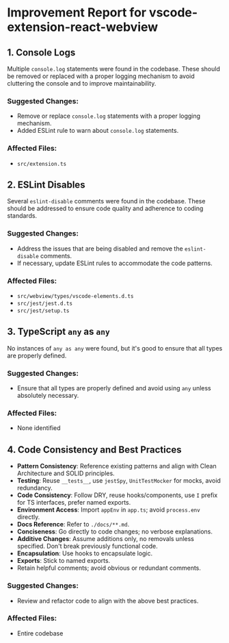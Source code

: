 # Improvement Report for vscode-extension-react-webview

## 1. Console Logs
Multiple `console.log` statements were found in the codebase. These should be removed or replaced with a proper logging mechanism to avoid cluttering the console and to improve maintainability.

### Suggested Changes:
- Remove or replace `console.log` statements with a proper logging mechanism.
- Added ESLint rule to warn about `console.log` statements.

### Affected Files:
- `src/extension.ts`

## 2. ESLint Disables
Several `eslint-disable` comments were found in the codebase. These should be addressed to ensure code quality and adherence to coding standards.

### Suggested Changes:
- Address the issues that are being disabled and remove the `eslint-disable` comments.
- If necessary, update ESLint rules to accommodate the code patterns.

### Affected Files:
- `src/webview/types/vscode-elements.d.ts`
- `src/jest/jest.d.ts`
- `src/jest/setup.ts`

## 3. TypeScript `any` as `any`
No instances of `any as any` were found, but it's good to ensure that all types are properly defined.

### Suggested Changes:
- Ensure that all types are properly defined and avoid using `any` unless absolutely necessary.

### Affected Files:
- None identified

## 4. Code Consistency and Best Practices
- **Pattern Consistency**: Reference existing patterns and align with Clean Architecture and SOLID principles.
- **Testing**: Reuse `__tests__`, use `jestSpy`, `UnitTestMocker` for mocks, avoid redundancy.
- **Code Consistency**: Follow DRY, reuse hooks/components, use `I` prefix for TS interfaces, prefer named exports.
- **Environment Access**: Import `appEnv` in `app.ts`; avoid `process.env` directly.
- **Docs Reference**: Refer to `./docs/**.md`.
- **Conciseness**: Go directly to code changes; no verbose explanations.
- **Additive Changes**: Assume additions only, no removals unless specified. Don't break previously functional code.
- **Encapsulation**: Use hooks to encapsulate logic.
- **Exports**: Stick to named exports.
- Retain helpful comments; avoid obvious or redundant comments.

### Suggested Changes:
- Review and refactor code to align with the above best practices.

### Affected Files:
- Entire codebase
